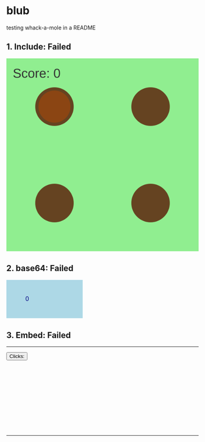 # blub
testing whack-a-mole in a README 

## 1. Include: Failed
![](./foo.svg)

## 2. base64: Failed
![](data:image/svg+xml;base64,PHN2ZyB4bWxucz0iaHR0cDovL3d3dy53My5vcmcvMjAwMC9zdmciIHdpZHRoPSIyMDAiIGhlaWdodD0iMTAwIj48c2NyaXB0PmZ1bmN0aW9uIGluY3JlbWVudCgpIHsgdmFyIHQgPSBkb2N1bWVudC5nZXRFbGVtZW50QnlJZCgidGV4dCIpOyB0LnRleHRDb250ZW50ID0gcGFyc2VJbnQodC50ZXh0Q29udGVudCkgKyAxOyB9PC9zY3JpcHQ+PHJlY3Qgd2lkdGg9IjIwMCIgaGVpZ2h0PSIxMDAiIGZpbGw9ImxpZ2h0Ymx1ZSIgb25jbGljaz0iaW5jcmVtZW50KCkiLz48dGV4dCBpZD0idGV4dCIgeD0iNTAiIHk9IjU1IiBmb250LWZhbWlseT0iQXJpYWwiIGZvbnQtc2l6ZT0iMTYiIGZpbGw9Im5hdnkiPjA8L3RleHQ+PC9zdmc+)

## 3. Embed: Failed

---
<svg xmlns="http://www.w3.org/2000/svg" width="300" height="200">
  <style>
    :root { --count: 0; }
    #counter::after { content: var(--count); }
  </style>
  <foreignObject width="100%" height="100%">
    <div xmlns="http://www.w3.org/1999/xhtml">
      <button onclick="this.style.setProperty('--count', parseInt(getComputedStyle(this).getPropertyValue('--count')) + 1)">
        Clicks: <span id="counter"></span>
      </button>
    </div>
  </foreignObject>
</svg>


---
